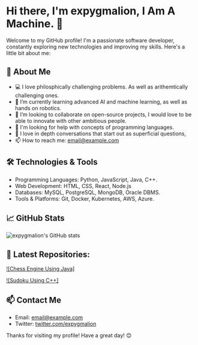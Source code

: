 # Hi there, I'm expygmalion, I Am A Machine. 👋

Welcome to my GitHub profile! I'm a passionate software developer, constantly exploring new technologies and improving my skills. Here's a little bit about me:

## 🚀 About Me

- 💻 I love philosphically challenging problems. As well as arithemtically challenging ones.
- 🌱 I’m currently learning advanced AI and machine learning, as well as hands on robotics.
- 👯 I’m looking to collaborate on open-source projects, I would love to be able to innovate with other ambitious people.
- 🤔 I'm looking for help with concepts of programming languages.
- 💬 I love in depth conversations that start out as superficial questions, 
- 📫 How to reach me: [email@example.com](mailto:expygmalion@icloud.com)


## 🛠️ Technologies & Tools

- Programming Languages: Python, JavaScript, Java, C++.
- Web Development: HTML, CSS, React, Node.js
- Databases: MySQL, PostgreSQL, MongoDB, Oracle DBMS.
- Tools & Platforms: Git, Docker, Kubernetes, AWS, Azure.

## 📈 GitHub Stats

![expygmalion's GitHub stats](https://github-readme-stats.vercel.app/api?username=expygmalion&show_icons=true&theme=radical)

## 🌟 Latest Repositories:

[![Chess Engine Using Java]]((https://github.com/expygmalion/ChessEngine))

[![Sudoku Using C++]]((https://github.com/expygmalion/SudokuEngine))


## 📫 Contact Me

- Email: [email@example.com](mailto:expygmalion@icloud.com)
- Twitter: [twitter.com/expygmalion](https://twitter.com/expygmalion)

Thanks for visiting my profile! Have a great day! 😊
